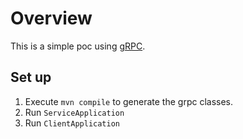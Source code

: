 # Overview

This is a simple poc using [gRPC].

## Set up

1. Execute `mvn compile` to generate the grpc classes.
2. Run `ServiceApplication`
3. Run `ClientApplication`

[gRPC]: https://grpc.io/
